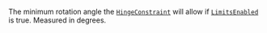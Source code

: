 The minimum rotation angle the [`HingeConstraint`](https://create.roblox.com/docs/reference/engine/classes/HingeConstraint) will allow if
[`LimitsEnabled`](https://create.roblox.com/docs/reference/engine/classes/HingeConstraint#LimitsEnabled) is true. Measured in
degrees.
